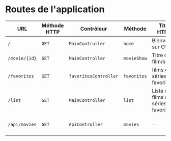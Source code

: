 # Routes de l'application

| URL           | Méthode HTTP | Contrôleur       | Méthode     | Titre HTML                        | Commentaire                       |
| ------------- | ------------ | ---------------- | ----------- | --------------------------------- | --------------------------------- |
| `/`           | `GET`        | `MainController` | `home`      | Bienvenue sur O'flix              | Page d'accueil                    |
| `/movie/{id}` | `GET`        | `MainController` | `movieShow` | Titre du film/série               | Titre du film/série               |
| `/favorites`  | `GET`        | `favoritesController` | `favorites` | films et séries favoris           | films et séries favorites         |
| `/list`       | `GET`        | `MainController` | `list`      | Liste des films et séries favoris | Liste des films et séries favoris |
| `/api/movies` | `GET`        | `ApiController`  | `movies`    | -                                 | Le json de la liste des filmes    |
